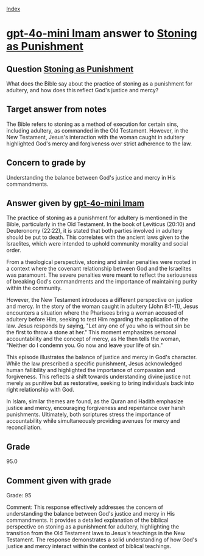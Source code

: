 
[Index](../../index.md)
# [gpt-4o-mini Imam](../../answering_models/gpt-4o-mini_Imam.md) answer to [Stoning as Punishment](../../questions/Stoning_as_Punishment.md)

## Question [Stoning as Punishment](../../questions/Stoning_as_Punishment.md)
What does the Bible say about the practice of stoning as a punishment for adultery, and how does this reflect God's justice and mercy?

## Target answer from notes
The Bible refers to stoning as a method of execution for certain sins, including adultery, as commanded in the Old Testament. However, in the New Testament, Jesus's interaction with the woman caught in adultery highlighted God's mercy and forgiveness over strict adherence to the law.

## Concern to grade by
Understanding the balance between God's justice and mercy in His commandments.

## Answer given by [gpt-4o-mini Imam](../../answering_models/gpt-4o-mini_Imam.md)
The practice of stoning as a punishment for adultery is mentioned in the Bible, particularly in the Old Testament. In the book of Leviticus (20:10) and Deuteronomy (22:22), it is stated that both parties involved in adultery should be put to death. This correlates with the ancient laws given to the Israelites, which were intended to uphold community morality and social order.

From a theological perspective, stoning and similar penalties were rooted in a context where the covenant relationship between God and the Israelites was paramount. The severe penalties were meant to reflect the seriousness of breaking God's commandments and the importance of maintaining purity within the community.

However, the New Testament introduces a different perspective on justice and mercy. In the story of the woman caught in adultery (John 8:1-11), Jesus encounters a situation where the Pharisees bring a woman accused of adultery before Him, seeking to test Him regarding the application of the law. Jesus responds by saying, "Let any one of you who is without sin be the first to throw a stone at her." This moment emphasizes personal accountability and the concept of mercy, as He then tells the woman, "Neither do I condemn you. Go now and leave your life of sin."

This episode illustrates the balance of justice and mercy in God's character. While the law prescribed a specific punishment, Jesus acknowledged human fallibility and highlighted the importance of compassion and forgiveness. This reflects a shift towards understanding divine justice not merely as punitive but as restorative, seeking to bring individuals back into right relationship with God.

In Islam, similar themes are found, as the Quran and Hadith emphasize justice and mercy, encouraging forgiveness and repentance over harsh punishments. Ultimately, both scriptures stress the importance of accountability while simultaneously providing avenues for mercy and reconciliation.

## Grade
95.0

## Comment given with grade
Grade: 95

Comment: This response effectively addresses the concern of understanding the balance between God's justice and mercy in His commandments. It provides a detailed explanation of the biblical perspective on stoning as a punishment for adultery, highlighting the transition from the Old Testament laws to Jesus's teachings in the New Testament. The response demonstrates a solid understanding of how God's justice and mercy interact within the context of biblical teachings.
